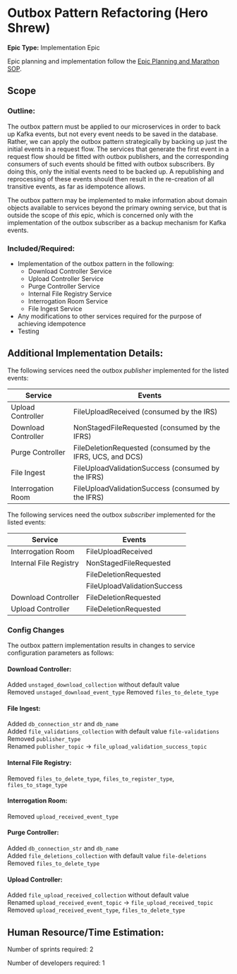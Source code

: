 # Outbox Pattern Refactoring (Hero Shrew)
**Epic Type:** Implementation Epic

Epic planning and implementation follow the
[Epic Planning and Marathon SOP](https://ghga.pages.hzdr.de/internal.ghga.de/main/sops/development/epic_planning/).


## Scope
### Outline:
The outbox pattern must be applied to our microservices in order to back up Kafka events,
but not every event needs to be saved in the database. Rather, we can apply the outbox
pattern strategically by backing up just the initial events in a request flow.
The services that generate the first event in a request flow should be fitted
with outbox publishers, and the corresponding consumers of such events should be fitted
with outbox subscribers. By doing this, only the initial events need to be backed up. A
republishing and reprocessing of these events should then result in the re-creation of 
all transitive events, as far as idempotence allows.

The outbox pattern may be implemented to make information about domain objects available
to services beyond the primary owning service, but that is outside the scope of *this*
epic, which is concerned only with the implementation of the outbox subscriber as a
backup mechanism for Kafka events.

### Included/Required:
- Implementation of the outbox pattern in the following:
  - Download Controller Service
  - Upload Controller Service
  - Purge Controller Service
  - Internal File Registry Service
  - Interrogation Room Service
  - File Ingest Service
- Any modifications to other services required for the purpose of achieving idempotence
- Testing


## Additional Implementation Details:

The following services need the outbox *publisher* implemented for the listed events:

| Service             | Events                                                     |
|---------------------|------------------------------------------------------------|
| Upload Controller   | FileUploadReceived (consumed by the IRS)                   |
| Download Controller | NonStagedFileRequested (consumed by the IFRS)              |
| Purge Controller    | FileDeletionRequested (consumed by the IFRS, UCS, and DCS) |
| File Ingest         | FileUploadValidationSuccess (consumed by the IFRS)         |
| Interrogation Room  | FileUploadValidationSuccess (consumed by the IFRS)         |


The following services need the outbox *subscriber* implemented for the listed events:

| Service                | Events                 |
|------------------------|------------------------|
| Interrogation Room     | FileUploadReceived     |
| Internal File Registry | NonStagedFileRequested |
|                        | FileDeletionRequested  |
|                        | FileUploadValidationSuccess  |
| Download Controller    | FileDeletionRequested  |
| Upload Controller      | FileDeletionRequested  |


### Config Changes

The outbox pattern implementation results in changes to service configuration parameters as follows:

#### Download Controller:
Added `unstaged_download_collection` without default value  
Removed `unstaged_download_event_type`
Removed `files_to_delete_type`

#### File Ingest:
Added `db_connection_str` and `db_name`  
Added `file_validations_collection` with default value `file-validations`  
Removed `publisher_type`  
Renamed `publisher_topic` -> `file_upload_validation_success_topic`

#### Internal File Registry:
Removed `files_to_delete_type`, `files_to_register_type`, `files_to_stage_type`

#### Interrogation Room:
Removed `upload_received_event_type`

#### Purge Controller:
Added `db_connection_str` and `db_name`  
Added `file_deletions_collection` with default value `file-deletions`  
Removed `files_to_delete_type`

#### Upload Controller:
Added `file_upload_received_collection` without default value  
Renamed `upload_received_event_topic` -> `file_upload_received_topic`  
Removed `upload_received_event_type`, `files_to_delete_type`

## Human Resource/Time Estimation:

Number of sprints required: 2

Number of developers required: 1
